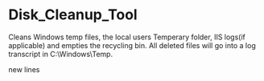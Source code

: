 # Disk_Cleanup_Tool
Cleans Windows temp files, the local users Temperary folder, IIS logs(if applicable) and empties the recycling bin. All deleted files will go into a log transcript in C:\Windows\Temp\.

new lines